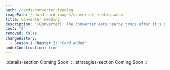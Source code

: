 ```yaml
---
path: /cards/converter-feeding
imagePath: /shard-card-images/converter_feeding.webp
title: Converter Feeding
description: "[Converter]: The converter eats nearby traps after it's planted, increasing the time required to defuse it."
cost: "2"
removed: false
changeHistory:
  - Season 1 Chapter 2: "Card Added"
underConstruction: true
---
```

::details-section
Coming Soon
::
::strategies-section
Coming Soon
::